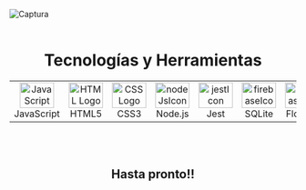 ![Captura](https://github.com/MariaGarciaB/mariagarciab/assets/122326708/dca1bdf8-905a-4e1b-bafc-7288a9091f3f)
<br> <br>
<div class= "tecnologías" align="center">
<h1>Tecnologías y Herramientas</h1>

<table border="0">
  <tr>
    <td align="center">
      <img src="https://cdn.jsdelivr.net/gh/devicons/devicon/icons/javascript/javascript-original.svg" height="45" width="60" alt="JavaScript Logo" /><br>
      JavaScript
    </td>
    <td align="center">
      <img src="https://cdn.jsdelivr.net/gh/devicons/devicon/icons/html5/html5-plain-wordmark.svg" height="45" width="60" alt="HTML Logo" /><br>
      HTML5
    </td>
    <td align="center">
      <img src="https://cdn.jsdelivr.net/gh/devicons/devicon/icons/css3/css3-plain-wordmark.svg" height="45" width="60" alt="CSS Logo" /><br>
      CSS3
    </td>
    <td align="center">
      <img src="https://cdn.jsdelivr.net/gh/devicons/devicon/icons/nodejs/nodejs-original-wordmark.svg" height="45" width="60" alt="nodeJsIcon" /><br>
      Node.js
    </td>
    <td align="center">
      <img src="https://cdn.jsdelivr.net/gh/devicons/devicon/icons/jest/jest-plain.svg" height="45" width="60" alt="jestIcon" /><br>
      Jest
    </td>   
    <td align="center">
      <img src="https://cdn.jsdelivr.net/gh/devicons/devicon/icons/sqlite/sqlite-original-wordmark.svg" height="45" width="60" alt="firebaseIcon" /><br>
      SQLite
    </td>
    <td align="center">
      <img src="[https://cdn.jsdelivr.net/gh/devicons/devicon/icons/sqlite/sqlite-original-wordmark.svg](https://a.fsdn.com/allura/s/flowise/icon?482284d360fc4456bf068bc5e08cecf3981a1b911c7d255ba5e6f7f2412f0253?&w=148)" height="45" width="60" alt="firebaseIcon" /><br>
      Flowise
    </td>
    <td align="center">
      <img src="https://cdn.jsdelivr.net/gh/devicons/devicon/icons/firebase/firebase-plain-wordmark.svg" height="45" width="60" alt="firebaseIcon" /><br>
      Firebase
    </td>
     <td align="center">
      <img src="https://cdn.jsdelivr.net/gh/devicons/devicon/icons/git/git-plain-wordmark.svg" height="45" width="60" alt="gitIcon" /><br>
      Git
    </td>
     <td align="center">
      <img src="https://cdn.jsdelivr.net/gh/devicons/devicon/icons/npm/npm-original-wordmark.svg" height="45" width="60" alt="npmIcon" />  <br>
      Npm
    </td>     
    <td align="center">
      <img src="https://cdn.jsdelivr.net/gh/devicons/devicon/icons/figma/figma-original.svg" height="45" width="60" alt="figmaIcon" />  <br>
      Figma
    </td>    
    <td align="center">
      <img src="https://cdn.jsdelivr.net/gh/devicons/devicon/icons/trello/trello-plain-wordmark.svg" height="45" width="60" alt="trelloIcon" /> 
      <br>
      Trello
    </td>
  </tr>
</table>
</div>             
</div>
 <br><br>
 <div align="center">
 <h2> Hasta pronto!! </h2>
 </div>
